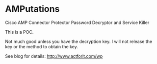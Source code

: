 # AMPutations
Cisco AMP Connector Protector Password Decryptor and Service Killer

This is a POC.

Not much good unless you have the decryption key. I will not release the key or the method to obtain the key.

See blog for details:
http://www.actforit.com/wp

